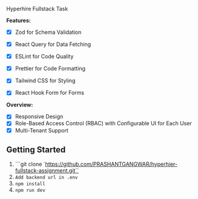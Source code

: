 Hyperhire Fullstack Task

**Features:**
- [x] Zod for Schema Validation
- [x] React Query for Data Fetching
- [x] ESLint for Code Quality
- [x] Prettier for Code Formatting
- [x] Tailwind CSS for Styling
- [x] React Hook Form for Forms


**Overview:**
- [x] Responsive Design
- [x] Role-Based Access Control (RBAC) with Configurable UI for Each User
- [x] Multi-Tenant Support

## Getting Started
1. ```git clone `https://github.com/PRASHANTGANGWAR/hyperhier-fullstack-assignment.git``
2. ```Add backend url in .env```
2. ```npm install```
3. ```npm run dev```